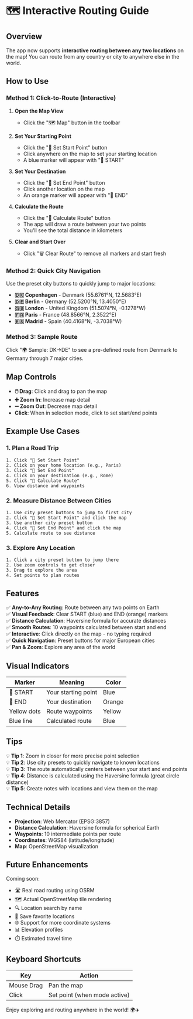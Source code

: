 # 🗺️ Interactive Routing Guide

## Overview
The app now supports **interactive routing between any two locations** on the map! You can route from any country or city to anywhere else in the world.

## How to Use

### Method 1: Click-to-Route (Interactive)

1. **Open the Map View**
   - Click the "🗺️ Map" button in the toolbar

2. **Set Your Starting Point**
   - Click the "📍 Set Start Point" button
   - Click anywhere on the map to set your starting location
   - A blue marker will appear with "📍 START"

3. **Set Your Destination**
   - Click the "🎯 Set End Point" button  
   - Click another location on the map
   - An orange marker will appear with "🎯 END"

4. **Calculate the Route**
   - Click the "🧭 Calculate Route" button
   - The app will draw a route between your two points
   - You'll see the total distance in kilometers

5. **Clear and Start Over**
   - Click "🗑️ Clear Route" to remove all markers and start fresh

### Method 2: Quick City Navigation

Use the preset city buttons to quickly jump to major locations:

- **🇩🇰 Copenhagen** - Denmark (55.6761°N, 12.5683°E)
- **🇩🇪 Berlin** - Germany (52.5200°N, 13.4050°E)
- **🇬🇧 London** - United Kingdom (51.5074°N, -0.1278°W)
- **🇫🇷 Paris** - France (48.8566°N, 2.3522°E)
- **🇪🇸 Madrid** - Spain (40.4168°N, -3.7038°W)

### Method 3: Sample Route

Click "🌍 Sample: DK→DE" to see a pre-defined route from Denmark to Germany through 7 major cities.

## Map Controls

- **🖱️ Drag**: Click and drag to pan the map
- **➕ Zoom In**: Increase map detail
- **➖ Zoom Out**: Decrease map detail
- **Click**: When in selection mode, click to set start/end points

## Example Use Cases

### 1. Plan a Road Trip
```
1. Click "📍 Set Start Point"
2. Click on your home location (e.g., Paris)
3. Click "🎯 Set End Point"
4. Click on your destination (e.g., Rome)
5. Click "🧭 Calculate Route"
6. View distance and waypoints
```

### 2. Measure Distance Between Cities
```
1. Use city preset buttons to jump to first city
2. Click "📍 Set Start Point" and click the map
3. Use another city preset button
4. Click "🎯 Set End Point" and click the map
5. Calculate route to see distance
```

### 3. Explore Any Location
```
1. Click a city preset button to jump there
2. Use zoom controls to get closer
3. Drag to explore the area
4. Set points to plan routes
```

## Features

✅ **Any-to-Any Routing**: Route between any two points on Earth  
✅ **Visual Feedback**: Clear START (blue) and END (orange) markers  
✅ **Distance Calculation**: Haversine formula for accurate distances  
✅ **Smooth Routes**: 10 waypoints calculated between start and end  
✅ **Interactive**: Click directly on the map - no typing required  
✅ **Quick Navigation**: Preset buttons for major European cities  
✅ **Pan & Zoom**: Explore any area of the world  

## Visual Indicators

| Marker | Meaning | Color |
|--------|---------|-------|
| 📍 START | Your starting point | Blue |
| 🎯 END | Your destination | Orange |
| Yellow dots | Route waypoints | Yellow |
| Blue line | Calculated route | Blue |

## Tips

💡 **Tip 1**: Zoom in closer for more precise point selection  
💡 **Tip 2**: Use city presets to quickly navigate to known locations  
💡 **Tip 3**: The route automatically centers between your start and end points  
💡 **Tip 4**: Distance is calculated using the Haversine formula (great circle distance)  
💡 **Tip 5**: Create notes with locations and view them on the map  

## Technical Details

- **Projection**: Web Mercator (EPSG:3857)
- **Distance Calculation**: Haversine formula for spherical Earth
- **Waypoints**: 10 intermediate points per route
- **Coordinates**: WGS84 (latitude/longitude)
- **Map**: OpenStreetMap visualization

## Future Enhancements

Coming soon:
- 🛣️ Real road routing using OSRM
- 🗺️ Actual OpenStreetMap tile rendering
- 🔍 Location search by name
- 📍 Save favorite locations
- 🌐 Support for more coordinate systems
- 📊 Elevation profiles
- ⏱️ Estimated travel time

## Keyboard Shortcuts

| Key | Action |
|-----|--------|
| Mouse Drag | Pan the map |
| Click | Set point (when mode active) |

Enjoy exploring and routing anywhere in the world! 🌍✈️
